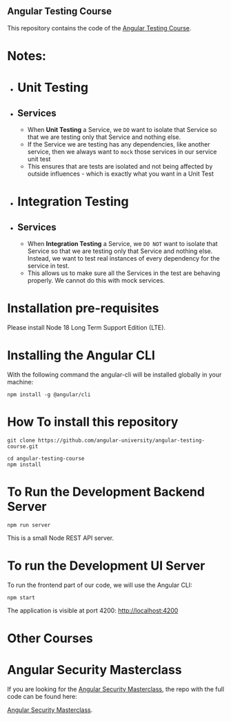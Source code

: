 
## Angular Testing Course

This repository contains the code of the [Angular Testing Course](https://angular-university.io/course/angular-testing-course).


# Notes:

- # Unit Testing
- ## Services
    - When **Unit Testing** a Service, we `DO` want to isolate that Service so that we are testing only that Service and nothing else.
    - If the Service we are testing has any dependencies, like another service, then we always want to `mock` those services in our service unit test
    - This ensures that are tests are isolated and not being affected by outside influences - which is exactly what you want in a Unit Test


- # Integration Testing
- ## Services
    - When **Integration Testing** a Service, we `DO NOT` want to isolate that Service so that we are testing only that Service and nothing else. Instead, we want to test real instances of every dependency for the service in test.
    - This allows us to make sure all the Services in the test are behaving properly. We cannot do this with mock services.
   



# Installation pre-requisites

Please install Node 18 Long Term Support Edition (LTE).

# Installing the Angular CLI

With the following command the angular-cli will be installed globally in your machine:

    npm install -g @angular/cli 


# How To install this repository

    git clone https://github.com/angular-university/angular-testing-course.git
       
    cd angular-testing-course
    npm install

# To Run the Development Backend Server

    npm run server

This is a small Node REST API server.

# To run the Development UI Server

To run the frontend part of our code, we will use the Angular CLI:

    npm start 

The application is visible at port 4200: [http://localhost:4200](http://localhost:4200)





# Other Courses

# Angular Security Masterclass

If you are looking for the [Angular Security Masterclass](https://angular-university.io/course/angular-security-course), the repo with the full code can be found here:

[Angular Security Masterclass](https://github.com/angular-university/angular-security-course).
